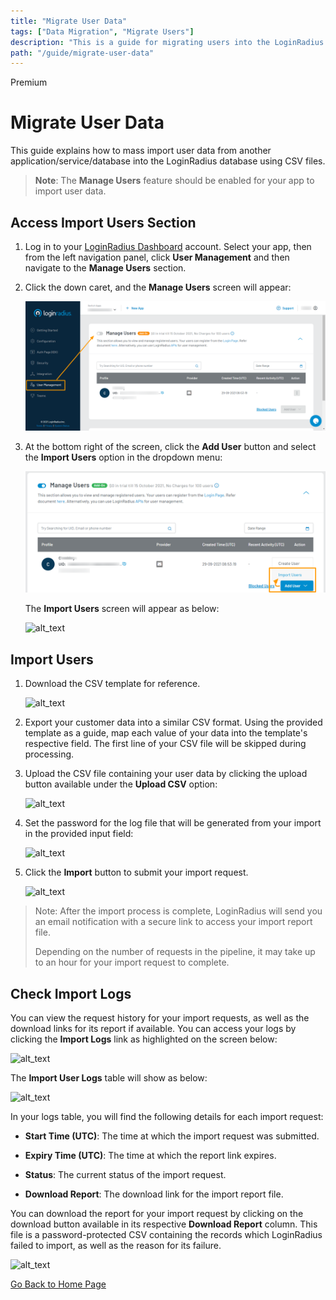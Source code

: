 ```yaml
---
title: "Migrate User Data"
tags: ["Data Migration", "Migrate Users"]
description: "This is a guide for migrating users into the LoginRadius Identity Platform."
path: "/guide/migrate-user-data"
---
```

<span class="devloper-premium plan-tag">Premium</span>

# Migrate User Data

This guide explains how to mass import user data from another application/service/database into the LoginRadius database using CSV files. 

> **Note**: The **Manage Users** feature should be enabled for your app to import user data.

## Access Import Users Section

1. Log in to your <a href="https://dashboard.loginradius.com/dashboard" target="_blank">LoginRadius Dashboard</a> account. Select your app, then from the left navigation panel, click **User Management** and then navigate to the **Manage Users** section.

2. Click the down caret, and the **Manage Users** screen will appear:

   ![alt_text](images/manage-users.png "image_tooltip")

3. At the bottom right of the screen, click the **Add User** button and select the **Import Users** option in the dropdown menu:

   ![alt_text](images/import-users-link2.png "image_tooltip")

   The **Import Users** screen will appear as below:

   ![alt_text](../../assets/blog-common/import-users.png "image_tooltip")


## Import Users

1. Download the CSV template for reference.

   ![alt_text](images/download-template.png "image_tooltip")

2. Export your customer data into a similar CSV format. Using the provided template as a guide, map each value of your data into the template's respective field. The first line of your CSV file will be skipped during processing.

3. Upload the CSV file containing your user data by clicking the upload button available under the **Upload CSV** option:

   ![alt_text](images/upload-csv.png "image_tooltip")

4. Set the password for the log file that will be generated from your import in the provided input field:

   ![alt_text](images/set-password.png "image_tooltip")

5. Click the **Import** button to submit your import request.

   ![alt_text](images/submit-request.png "image_tooltip")

  > Note: After the import process is complete, LoginRadius will send you an email notification with a secure link to access your import report file.
  >
  > Depending on the number of requests in the pipeline, it may take up to an hour for your import request to complete.

## Check Import Logs

You can view the request history for your import requests, as well as the download links for its report if available. You can access your logs by clicking the **Import Logs** link as highlighted on the screen below:

![alt_text](images/import-logs-link.png "image_tooltip")

The **Import User Logs** table will show as below:

![alt_text](images/import-logs.png "image_tooltip")

In your logs table, you will find the following details for each import request:

  * **Start Time (UTC)**: The time at which the import request was submitted.

  * **Expiry Time (UTC)**:  The time at which the report link expires.

  * **Status**: The current status of the import request.

  * **Download Report**: The download link for the import report file.

You can download the report for your import request by clicking on the download button available in its respective **Download Report** column. This file is a password-protected CSV containing the records which LoginRadius failed to import, as well as the reason for its failure.

![alt_text](images/download-report.png "image_tooltip")




[Go Back to Home Page](/)
